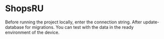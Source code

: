 # ShopsRU

Before running the project locally, enter the connection string. After update-database for migrations. You can test with the data in the ready environment of the device.
